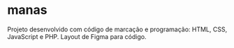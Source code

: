 # manas
Projeto desenvolvido com código de marcação e programação: HTML, CSS, JavaScript e PHP. Layout de Figma para código.
